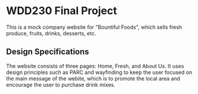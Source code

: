 # WDD230 Final Project
This is a mock company website for "Bountiful Foods", which sells fresh produce, fruits, drinks, desserts, etc.

## Design Specifications
The website consists of three pages: Home, Fresh, and About Us. It uses design principles such as PARC and wayfinding to keep the user focused on the main message of the webite, which is to promote the local area and encourage the user to purchase drink mixes.

